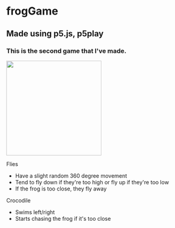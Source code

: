 # frogGame

## Made using p5.js, p5play

### This is the second game that I've made. 

<img src="https://github.com/markuspalu/frogGame/assets/86494021/b39ebe59-54b7-4f76-8848-8c0737b9860b" width="250" height="250"/>

Flies
+ Have a slight random 360 degree movement
+ Tend to fly down if they're too high or fly up if they're too low
+ If the frog is too close, they fly away

Crocodile
+ Swims left/right
+ Starts chasing the frog if it's too close
